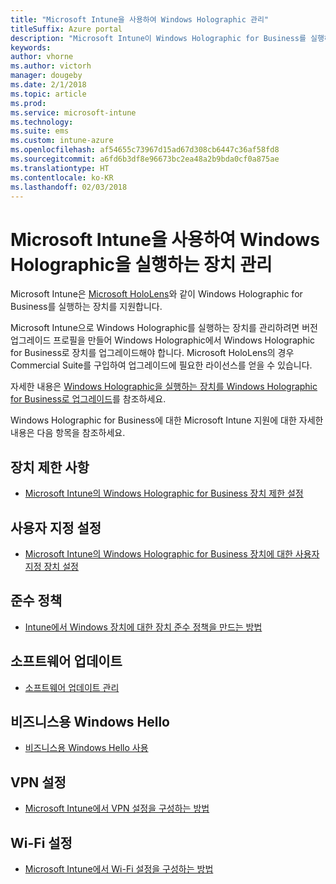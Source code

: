```yaml
---
title: "Microsoft Intune을 사용하여 Windows Holographic 관리"
titleSuffix: Azure portal
description: "Microsoft Intune이 Windows Holographic for Business를 실행하는 장치를 지원하는 방법을 알아봅니다."
keywords: 
author: vhorne
ms.author: victorh
manager: dougeby
ms.date: 2/1/2018
ms.topic: article
ms.prod: 
ms.service: microsoft-intune
ms.technology: 
ms.suite: ems
ms.custom: intune-azure
ms.openlocfilehash: af54655c73967d15ad67d308cb6447c36af58fd8
ms.sourcegitcommit: a6fd6b3df8e96673bc2ea48a2b9bda0cf0a875ae
ms.translationtype: HT
ms.contentlocale: ko-KR
ms.lasthandoff: 02/03/2018
---
```

# <a name="manage-devices-running-windows-holographic-with-microsoft-intune"></a>Microsoft Intune을 사용하여 Windows Holographic을 실행하는 장치 관리


Microsoft Intune은 [Microsoft HoloLens](https://docs.microsoft.com/en-us/hololens/)와 같이 Windows Holographic for Business를 실행하는 장치를 지원합니다.

Microsoft Intune으로 Windows Holographic를 실행하는 장치를 관리하려면 버전 업그레이드 프로필을 만들어 Windows Holographic에서 Windows Holographic for Business로 장치를 업그레이드해야 합니다. Microsoft HoloLens의 경우 Commercial Suite를 구입하여 업그레이드에 필요한 라이선스를 얻을 수 있습니다.

자세한 내용은 [Windows Holographic을 실행하는 장치를 Windows Holographic for Business로 업그레이드](holographic-upgrade.md)를 참조하세요.

Windows Holographic for Business에 대한 Microsoft Intune 지원에 대한 자세한 내용은 다음 항목을 참조하세요.

## <a name="device-restrictions"></a>장치 제한 사항
- [Microsoft Intune의 Windows Holographic for Business 장치 제한 설정](device-restrictions-windows-holographic.md)

## <a name="custom-settings"></a>사용자 지정 설정
- [Microsoft Intune의 Windows Holographic for Business 장치에 대한 사용자 지정 장치 설정](custom-settings-windows-holographic.md)

## <a name="compliance-policy"></a>준수 정책
- [Intune에서 Windows 장치에 대한 장치 준수 정책을 만드는 방법](compliance-policy-create-windows.md)

## <a name="software-updates"></a>소프트웨어 업데이트
- [소프트웨어 업데이트 관리](windows-update-for-business-configure.md)

## <a name="windows-hello-for-business"></a>비즈니스용 Windows Hello
- [비즈니스용 Windows Hello 사용](windows-hello.md)

## <a name="vpn-settings"></a>VPN 설정
- [Microsoft Intune에서 VPN 설정을 구성하는 방법](vpn-settings-configure.md)

## <a name="wi-fi-settings"></a>Wi-Fi 설정
- [Microsoft Intune에서 Wi-Fi 설정을 구성하는 방법](wi-fi-settings-configure.md) 
 


